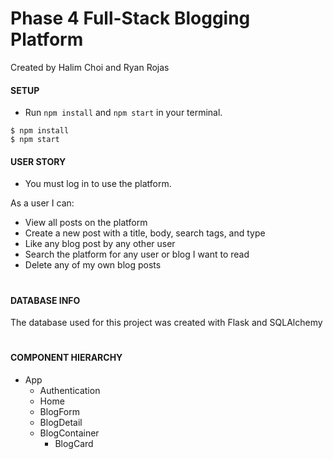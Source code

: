 # Phase 4 Full-Stack Blogging Platform
Created by Halim Choi and Ryan Rojas

#### SETUP

- Run `npm install` and `npm start` in your terminal.
```console
$ npm install
$ npm start
```

#### USER STORY
- You must log in to use the platform.

As a user I can: 
 - View all posts on the platform
 - Create a new post with a title, body, search tags, and type
 - Like any blog post by any other user
 - Search the platform for any user or blog I want to read
 - Delete any of my own blog posts
#
#### DATABASE INFO
 The database used for this project was created with Flask and SQLAlchemy

#
#### COMPONENT HIERARCHY 

- App 
    - Authentication
    - Home
    - BlogForm
    - BlogDetail
    - BlogContainer
        - BlogCard
